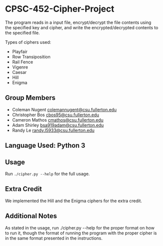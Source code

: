 # CPSC-452-Cipher-Project
The program reads in a input file, encrypt/decrypt the file contents using the specified key and cipher,
and write the encrypted/decrypted contents to the specified file.

Types of ciphers used:
* Playfair
* Row Transiposition
* Rail Fence
* Vigenre
* Caesar
* Hill
* Enigma

## Group Members
- Coleman Nugent <colemannugent@csu.fullerton.edu>
- Christopher Bos <cbos95@csu.fullerton.edu>
- Cameron Mathos <cmathos@csu.fullerton.edu>
- Adam Shirley <bsa919adam@csu.fullerton.edu>
- Randy Le <randy.l5933@csu.fullerton.edu>

## Language Used: Python 3

## Usage
Run `./cipher.py --help` for the full usage.

## Extra Credit
We implemented the Hill and the Enigma ciphers for the extra credit.

## Additional Notes
As stated in the usage, run ./cipher.py --help for the proper format on how to run it, though the format of running the program with the proper cipher is in the same format presented in the instructions.
